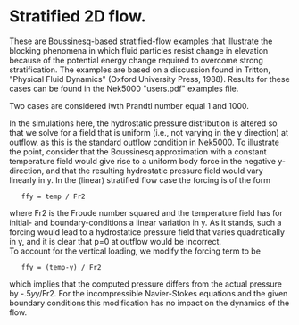 # Stratified 2D flow.

These are Boussinesq-based stratified-flow examples that illustrate 
the blocking phenomena in which fluid particles resist change in 
elevation because of the potential energy change required to overcome 
strong stratification.  The examples are based on a discussion found 
in Tritton, "Physical Fluid Dynamics"  (Oxford University Press, 1988).
Results for these cases can be found in the Nek5000 "users.pdf" examples
file.

Two cases are considered iwth Prandtl number equal 1 and 1000.

In the simulations here, the hydrostatic pressure distribution is altered 
so that we solve for a field that is uniform (i.e., not varying in the 
y direction) at outflow, as this is the standard outflow condition in 
Nek5000.  To illustrate the point, consider that the Boussinesq approximation 
with a constant temperature field would give rise to a uniform body force in 
the negative y-direction, and that the resulting hydrostatic pressure field 
would vary linearly in y.   In the (linear) stratified flow case the forcing 
is of the form
 
       ffy = temp / Fr2
 
where Fr2 is the Froude number squared and the temperature field has for 
initial- and boundary-conditions a linear variation in y.   As it stands, 
such a forcing would lead to a hydrostatice pressure field that varies 
quadratically in y, and it is clear that p=0 at outflow would be incorrect.   
To account for the vertical loading, we modify the forcing term to be
 
       ffy = (temp-y) / Fr2
 
which implies that the computed pressure differs from the actual pressure 
by -.5*y*y/Fr2.  For the incompressible Navier-Stokes equations and the 
given boundary conditions this modification has no impact on the dynamics 
of the flow.
